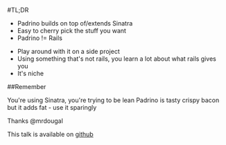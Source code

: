 #TL;DR

* Padrino builds on top of/extends Sinatra
* Easy to cherry pick the stuff you want
* Padrino != Rails


<!-- this is my advice if you're going to play around with Padrino -->

* Play around with it on a side project
* Using something that's not rails, you learn a lot about what rails gives you
* It's niche <!-- but it's built ontop of Sinatra, less perceived risk -->



##Remember 

You're using Sinatra, you're trying to be lean 
Padrino is tasty crispy bacon but it adds fat - use it sparingly

Thanks
@mrdougal


This talk is available on [github](https://github.com/mrdougal/padrino-talk)


